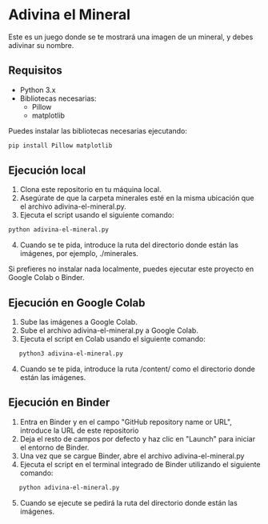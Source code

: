 # Adivina el Mineral

Este es un juego donde se te mostrará una imagen de un mineral, y debes adivinar su nombre.

## Requisitos

- Python 3.x
- Bibliotecas necesarias:
  - Pillow
  - matplotlib

Puedes instalar las bibliotecas necesarias ejecutando:
```bash
pip install Pillow matplotlib

```
## Ejecución local
1) Clona este repositorio en tu máquina local.
2) Asegúrate de que la carpeta minerales esté en la misma ubicación que el archivo adivina-el-mineral.py.
3) Ejecuta el script usando el siguiente comando:

```bash
python adivina-el-mineral.py

```

4) Cuando se te pida, introduce la ruta del directorio donde están las imágenes, por ejemplo, ./minerales.


Si prefieres no instalar nada localmente, puedes ejecutar este proyecto en Google Colab o Binder.

## Ejecución en Google Colab
1) Sube las imágenes a Google Colab.
2) Sube el archivo adivina-el-mineral.py a Google Colab.
3) Ejecuta el script en Colab usando el siguiente comando:
  
```bash
   python3 adivina-el-mineral.py

```

4) Cuando se te pida, introduce la ruta /content/ como el directorio donde están las imágenes.

## Ejecución en Binder
1) Entra en Binder y en el campo "GitHub repository name or URL", introduce la URL de este repositorio
2) Deja el resto de campos por defecto y haz clic en "Launch" para iniciar el entorno de Binder.
3) Una vez que se cargue Binder, abre el archivo adivina-el-mineral.py
4) Ejecuta el script en el terminal integrado de Binder utilizando el siguiente comando:

```bash
   python adivina-el-mineral.py

```

5) Cuando se ejecute se pedirá la ruta del directorio donde están las imágenes.

